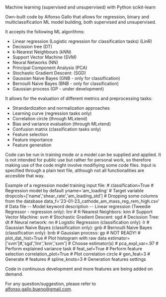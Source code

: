 Machine learning (supervised and unsupervised) with Python scikit-learn

Own-built code by Alfonso Gallo that allows for regression, binary and multiclassification ML model building, both supervised and unsupervised.

It accepts the following ML algorithms:
- Linear regression (Logistic regression for classification tasks) (LinR)
- Decission tree (DT)
- k-Nearest Neighbours (kNN)
- Support Vector Machine (SVM)
- Neural Networks (NN)
- Principal Component Analysis (PCA)
- Stochastic Gradient Descent: (SGD)
- Gaussian Naive Bayes (GNB - only for classification)
- Bernoulli Naive Bayes (BNB - only for classification)
- Gaussian process (GP - under development)

It allows for the evaluation of different metrics and preprocessing tasks:
- Strandardization and normalization approaches
- Learning curve (regression tasks only)
- Correlation circle (through MLxtend)
- Bias and variance evaluation (through MLxtend)
- Confusion matrix (classification tasks only)
- Feature selection
- Feature importance
- Feature generation

Code can be run in training mode or a model can be supplied and applied.
It is not intended for public use but rather for personal work, so therefore making use of  the code might
involve modifiying some code files.
Input is specified through a plain text file, although not all functionalities are accesible that way.

Example of a regression model training input file:
<span>#</span> classification=True                                              # Regression model by default
yname='am_loading'                                                 # Target variable
dropcols=['name','shear_rate','am_loading_std']                    # Dropping some columns from the database
data_f='23-01-23_cathode_am_mass_reg_rem_high.csv'                 # Data file
-- Model keyword description --
Linear regression (Tweedie Regressor - regression only): linr
<span>#</span> K-Nearest Neighbors: knn
<span>#</span> Support Vector Machine: svm
<span>#</span> Stochastic Gradient Descent: sgd
<span>#</span> Decission Tree: dt
<span>#</span> Neural network: nn
<span>#</span> Logistic Regression (classification only): lr
<span>#</span> Gaussian Naive Bayes (classification only): gnb
<span>#</span> Bernoulli Naive Bayes (classification only): bnb
<span>#</span> Gaussian process: gp # NOT READY!
<span>#</span> plot_dat_hist=True                                                # Plot histogram with raw data
estimator=['svm']<span>#</span>,'sgd','linr','knn','svm']                        # Choose estimator(s)
<span>#</span> pca_expl_var=.97                                                  # Perform explained variance task
<span>#</span> feat_sel=True                                                     # Perform feature selection
correlation_plot=True                                               # Plot correlation circle
<span>#</span> gen_feat=3                                                        # Generate # features
<span>#</span> spline_knots=3                                                    # Generation features settings


Code in continuous development and more features are being added on demand.

For any question/suggestion, please refer to alfonso.gallo.bueno@gmail.com.
